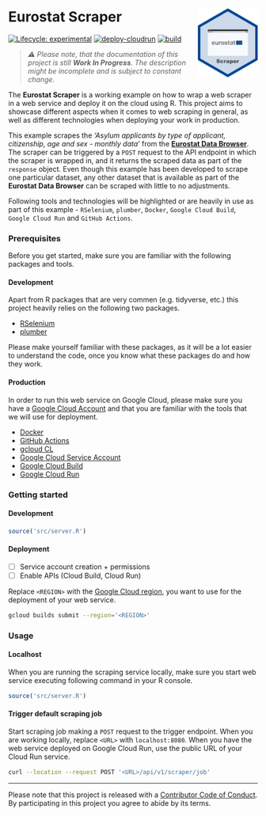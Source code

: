 
<!-- README.md is generated from README.Rmd. Please edit that file -->

# Eurostat Scraper <img src="man/figures/logo.png" align="right" height="139"/>

<!-- badges: start -->

[![Lifecycle:
experimental](https://lifecycle.r-lib.org/articles/figures/lifecycle-experimental.svg)](https://lifecycle.r-lib.org/articles/stages.html#experimental)
[![deploy-cloudrun](https://github.com/data-for-good-concepts/eurostat-scraper/actions/workflows/deploy-cloudrun.yaml/badge.svg)](https://github.com/data-for-good-concepts/eurostat-scraper/actions/workflows/deploy-cloudrun.yaml)
[![build](https://github.com/data-for-good-concepts/eurostat-scraper/actions/workflows/dry-run-docker-build.yaml/badge.svg)](https://github.com/data-for-good-concepts/eurostat-scraper/actions/workflows/dry-run-docker-build.yaml)

<!-- badges: end -->

> *⚠️ Please note, that the documentation of this project is still
> **Work In Progress**. The description might be incomplete and is
> subject to constant change.*

The **Eurostat Scraper** is a working example on how to wrap a web
scraper in a web service and deploy it on the cloud using R. This
project aims to showcase different aspects when it comes to web scraping
in general, as well as different technologies when deploying your work
in production.

This example scrapes the *‘Asylum applicants by type of applicant,
citizenship, age and sex - monthly data’* from the [**Eurostat Data
Browser**](https://ec.europa.eu/eurostat/databrowser/view/MIGR_ASYAPPCTZM/default/table?lang=en).
The scraper can be triggered by a `POST` request to the API endpoint in
which the scraper is wrapped in, and it returns the scraped data as part
of the `response` object. Even though this example has been developed to
scrape one particular dataset, any other dataset that is available as
part of the **Eurostat Data Browser** can be scraped with little to no
adjustments.

Following tools and technologies will be highlighted or are heavily in
use as part of this example - `RSelenium`, `plumber`, `Docker`,
`Google Cloud Build`, `Google Cloud Run` and `GitHub Actions`.

### Prerequisites

Before you get started, make sure you are familiar with the following
packages and tools.

#### Development

Apart from R packages that are very commen (e.g. tidyverse, etc.) this
project heavily relies on the following two packages.

- [RSelenium](https://docs.ropensci.org/RSelenium/)  
- [plumber](https://www.rplumber.io/)

Please make yourself familiar with these packages, as it will be a lot
easier to understand the code, once you know what these packages do and
how they work.

#### Production

In order to run this web service on Google Cloud, please make sure you
have a [Google Cloud Account](https://cloud.google.com/) and that you
are familiar with the tools that we will use for deployment.

- [Docker](https://docker-curriculum.com/)  
- [GitHub
  Actions](https://github.blog/2022-06-03-a-beginners-guide-to-ci-cd-and-automation-on-github/)
- [gcloud CL](https://cloud.google.com/sdk/gcloud)  
- [Google Cloud Service
  Account](https://cloud.google.com/iam/docs/service-accounts)  
- [Google Cloud
  Build](https://cloud.google.com/build/docs/overview#:~:text=Cloud%20Build%20is%20a%20service,Docker%20containers%20or%20Java%20archives.)  
- [Google Cloud
  Run](https://cloud.google.com/run/docs/overview/what-is-cloud-run)

### Getting started

#### Development

``` r
source('src/server.R')
```

#### Deployment

- [ ] Service account creation + permissions
- [ ] Enable APIs (Cloud Build, Cloud Run)

Replace `<REGION>` with the [Google Cloud
region](https://cloud.google.com/compute/docs/regions-zones), you want
to use for the deployment of your web service.

``` bash
gcloud builds submit --region='<REGION>'
```

### Usage

#### Localhost

When you are running the scraping service locally, make sure you start
web service executing following command in your R console.

``` r
source('src/server.R')
```

#### Trigger default scraping job

Start scraping job making a `POST` request to the trigger endpoint. When
you are working locally, replace `<URL>` with `localhost:8080`. When you
have the web service deployed on Google Cloud Run, use the public URL of
your Cloud Run service.

``` bash
curl --location --request POST '<URL>/api/v1/scraper/job'
```

------------------------------------------------------------------------

Please note that this project is released with a [Contributor Code of
Conduct](CODE_OF_CONDUCT.md). By participating in this project you agree
to abide by its terms.
